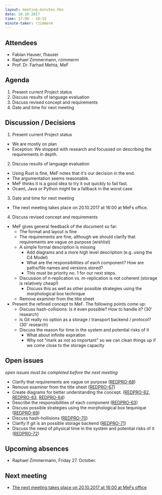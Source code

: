 ```yaml
---
layout: meeting-minutes.hbs
date: 10.10.2017
time: 17:00 - 18:15
minute-taker: rzimmerm
---
```


## Attendees

- Fabian Hauser, fhauser
- Raphael Zimmermann, rzimmerm
- Prof. Dr. Farhad Mehta, MeF

## Agenda

1. Present current Project status
2. Discuss results of language evaluation
4. Discuss revised concept and requirements
3. Date and time for next meeting


## Discussion / Decisions

1. Present current Project status
  - We are mostly on plan
  - Exception: We stopped with research and focussed on describing the requirements in depth.
2. Discuss results of language evaluation
  - Using Rust is fine, MeF notes that it's our decision in the end.
  - The argumentation seems reasonable.
  - MeF thinks it is a good idea to try it out quickly to fail fast.
  - Ocaml, Java or Python might be a fallback in the worst case
3. Date and time for next meeting
  - The next meeting takes place on 20.10.2017 at 16:00 at MeFs office.
4. Discuss revised concept and requirements
  - MeF gives general feedback of the document so far:
      - The format and layout is fine
      - The requirements are fine, although we should clarify that requirements are vague on purpose (wishlist)
      - A simple formal description is missing
        - Add diagrams and a more high level description (e.g. using the C4 Model)
        - What are the responsibilities of each component? How are paths/file names and versions stored?
        - This must be priority no. 1 for our next steps.
      - Discussion of n-replication vs. m-replication is not coherent (storage is relatively cheap!)
        - Discuss this as well as other possible strategies using the morphological box technique
      - Remove examiner from the title sheet
  - Present the refined concept to MeF. The following points come up:
      - Discuss hash-collisions: Is it even possible? How to handle it? (30' research)
      - Is Git really no option as a storage / transport backend / protocol? (30' research)
      - Discuss the reason for time in the system and potential risks of it
        - What about infinite expiration
        - Why not "mark as not so important" so we can clean things up if we come close to the storage capacity

## Open issues

_open issues must be completed before the next meeting_

- Clarify that requirements are vague on purpose ([REDPRO-68](https://project.redbackup.org/browse/REDPRO-68))
- Remove examiner from the title sheet ([REDPRO-67](https://project.redbackup.org/browse/REDPRO-67))
- Create diagrams for better understanding the concept. ([REDPRO-62](https://project.redbackup.org/browse/REDPRO-62), [REDPRO-63](https://project.redbackup.org/browse/REDPRO-63), [REDPRO-64](https://project.redbackup.org/browse/REDPRO-64))
- Describe the responsibilities of each component ([REDPRO-63](https://project.redbackup.org/browse/REDPRO-63))
- Discuss possible strategies using the morphological box tequnique ([REDPRO-69](https://project.redbackup.org/browse/REDPRO-69))
- Discuss hash-hollisions ([REDPRO-70](https://project.redbackup.org/browse/REDPRO-70))
- Clarify if git is an possible storage backend ([REDPRO-71](https://project.redbackup.org/browse/REDPRO-71))
- Discuss the need of physical time in the system and potential risks of it ([REDPRO-72](https://project.redbackup.org/browse/REDPRO-72))

## Upcoming absences

- Raphael Zimmermann, Friday 27. October.

## Next meeting

- [The next meeting takes place on 20.10.2017 at 16:00 at MeFs office](../2017-10-20-weekly-meeting/index.html)
